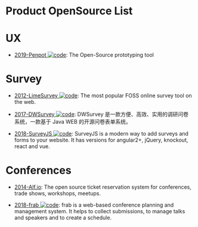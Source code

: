 # Product OpenSource List

# UX

- [2019-Penpot ![code](https://shorturl.at/dlxyK)](https://github.com/penpot/penpot): The Open-Source prototyping tool

# Survey

- [2012-LimeSurvey ![code](https://shorturl.at/dlxyK)](https://github.com/LimeSurvey/LimeSurvey): The most popular FOSS online survey tool on the web.

- [2017-DWSurvey ![code](https://shorturl.at/dlxyK)](https://github.com/wkeyuan/DWSurvey): DWSurvey 是一款方便、高效、实用的调研问卷系统，一款基于 Java WEB 的开源问卷表单系统。

- [2018-SurveyJS ![code](https://shorturl.at/dlxyK)](https://github.com/surveyjs/survey-library): SurveyJS is a modern way to add surveys and forms to your website. It has versions for angular2+, jQuery, knockout, react and vue.

# Conferences

- [2014-Alf.io](https://github.com/alfio-event/alf.io): The open source ticket reservation system for conferences, trade shows, workshops, meetups.

- [2018-frab ![code](https://shorturl.at/dlxyK)](https://github.com/frab/frab): frab is a web-based conference planning and management system. It helps to collect submissions, to manage talks and speakers and to create a schedule.

